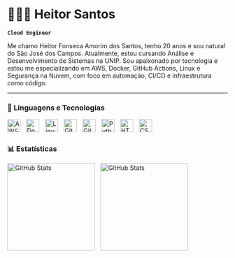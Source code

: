 # 👩🏻‍💻 Heitor Santos

**`Cloud Engineer`**

Me chamo Heitor Fonseca Amorim dos Santos, tenho 20 anos e sou natural do São José dos Campos. Atualmente, estou cursando Análise e Desenvolvimento de Sistemas na UNIP. Sou apaixonado por tecnologia e estou me especializando em AWS, Docker, GitHub Actions, Linux e Segurança na Nuvem, com foco em automação, CI/CD e infraestrutura como código.


---

### 🤖 Linguagens e Tecnologias


<img
    align="left" 
    alt="AWS"
    title="AWS" 
    width="30px" 
    style="padding-right: 10px;" 
    src="https://cdn.jsdelivr.net/gh/devicons/devicon@latest/icons/amazonwebservices/amazonwebservices-original-wordmark.svg" />


<img
align="left" 
alt="Docker"
title="Docker" 
 width="30px" 
style="padding-right: 10px;" 
src="https://cdn.jsdelivr.net/gh/devicons/devicon@latest/icons/docker/docker-original-wordmark.svg" />
          



<img
align="left" 
alt="Linux"
title="Linux" 
 width="30px" 
style="padding-right: 10px;"  
src="https://cdn.jsdelivr.net/gh/devicons/devicon@latest/icons/linux/linux-original.svg" />
                  

<img 
align="left" 
alt="Git"
title="Git" 
 width="30px" 
style="padding-right: 10px;"
src="https://cdn.jsdelivr.net/gh/devicons/devicon@latest/icons/git/git-original.svg" />
          


<img 
align="left" 
alt="Git"
title="Git" 
 width="30px" 
style="padding-right: 10px;"
src="https://cdn.jsdelivr.net/gh/devicons/devicon@latest/icons/bash/bash-original.svg" />
          

<img 
align="left" 
alt="Python"
title="Python" 
 width="30px" 
style="padding-right: 10px;"
src="https://cdn.jsdelivr.net/gh/devicons/devicon@latest/icons/python/python-original.svg" />

<img 
align="left" 
alt="HTML"
title="HTML" 
 width="30px" 
style="padding-right: 10px;"
src="https://cdn.jsdelivr.net/gh/devicons/devicon@latest/icons/html5/html5-original.svg" />


<img 
align="left" 
alt="CSS"
title="CSS" 
 width="30px" 
style="padding-right: 10px;"
src="https://cdn.jsdelivr.net/gh/devicons/devicon@latest/icons/css3/css3-original.svg" />
          
          

<br/>
<br/>

### 📊 Estatísticas


<img 
align="left" 
alt="GitHub Stats"
 height="200" 
style="padding-right: 10px;"
src="https://github-readme-stats.vercel.app/api?username=Heitorzeraa&show_icons=true&theme=tokyonight" />

<img 
align="left" 
alt="GitHub Stats"
 height="200" 
style="padding-right: 10px;"
src="https://github-readme-stats.vercel.app/api/top-langs/?username=Heitorzeraa&theme=tokyonight&layout=compact&custom_title=Technologies&langs_count=3" />








